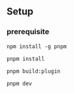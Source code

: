## Setup

### prerequisite

```
npm install -g pnpm
```

```
pnpm install

pnpm build:plugin

pnpm dev
```

